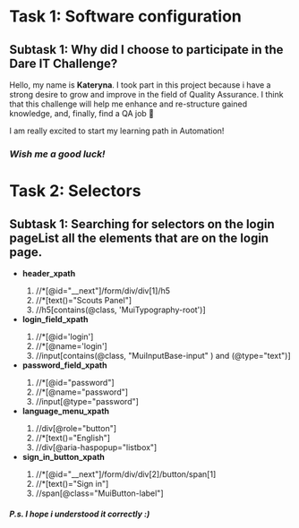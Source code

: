 # Task 1: Software configuration
## Subtask 1: Why did I choose to participate in the Dare IT Challenge?

Hello, my name is **Kateryna**. I took part in this project because i have a strong desire to grow and improve in the field of Quality Assurance. I think that this challenge will help me enhance and re-structure gained knowledge, and, finally, find a QA job 🙂


I am really excited to start my learning path in Automation!

### *Wish me a good luck!*

# Task 2: Selectors
## Subtask 1: Searching for selectors on the login pageList all the elements that are on the login page.

<ul>
    <li><b>header_xpath</b> </li>
        <OL>
            <li type="1">//*[@id="__next"]/form/div/div[1]/h5</li>
            <li type="1">//*[text()="Scouts Panel"]</li>
            <li type="1">//h5[contains(@class, 'MuiTypography-root')]</li>
        </OL>
    <li><b>login_field_xpath</b></li>
        <ol>
            <li type="1">//*[@id='login']</li>
            <li type="1">//*[@name='login']</li>
            <li type="1">//input[contains(@class, "MuiInputBase-input" ) and (@type="text")] </li>
        </ol>
    <li><b>password_field_xpath</b></li>
        <ol>
        <li type="1">//*[@id="password"]</li>
        <li type="1">//*[@name="password"]</li>
        <li type="1">//input[@type="password"]</li>
        </ol>
   <li><b>language_menu_xpath</b></li>
        <ol>
        <li type="1">//div[@role="button"]</li>
        <li type="1">//*[text()="English"]</li>
        <li type="1">//div[@aria-haspopup="listbox"]</li>
        </ol>
    <li><b>sign_in_button_xpath</b></li>
        <ol>
        <li type="1">//*[@id="__next"]/form/div/div[2]/button/span[1]</li>
        <li type="1">//*[text()="Sign in"]</li>
        <li type="1">//span[@class="MuiButton-label"]</li>
        </ol>
</ul>

#### *P.s. I hope i understood it correctly :)*
